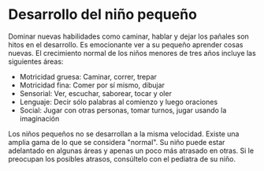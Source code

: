 Desarrollo del niño pequeño
===========================


Dominar nuevas habilidades como caminar, hablar y dejar los pañales son hitos en el desarrollo. Es emocionante ver a su pequeño aprender cosas nuevas. El crecimiento normal de los niños menores de tres años incluye las siguientes áreas:


* Motricidad gruesa: Caminar, correr, trepar
* Motricidad fina: Comer por sí mismo, dibujar
* Sensorial: Ver, escuchar, saborear, tocar y oler
* Lenguaje: Decir sólo palabras al comienzo y luego oraciones
* Social: Jugar con otras personas, tomar turnos, jugar usando la imaginación


Los niños pequeños no se desarrollan a la misma velocidad. Existe una amplia gama de lo que se considera "normal". Su niño puede estar adelantado en algunas áreas y apenas un poco más atrasado en otras. Si le preocupan los posibles atrasos, consúltelo con el pediatra de su niño.

